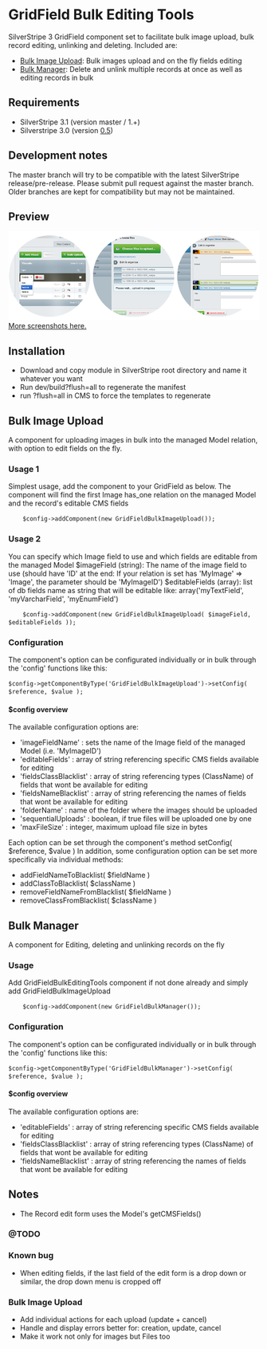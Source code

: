 GridField Bulk Editing Tools
============================
SilverStripe 3 GridField component set to facilitate bulk image upload, bulk record editing, unlinking and deleting.
Included are:
* [Bulk Image Upload](#bulk-image-upload): Bulk images upload and on the fly fields editing
* [Bulk Manager](#bulk-manager): Delete and unlink multiple records at once as well as editing records in bulk

## Requirements
* SilverStripe 3.1 (version master / 1.+)
* Silverstripe 3.0 (version [0.5](https://github.com/colymba/GridFieldBulkEditingTools/tree/0.5))

## Development notes
The master branch will try to be compatible with the latest SilverStripe release/pre-release. Please submit pull request against the master branch. Older branches are kept for compatibility but may not be maintained.

## Preview
![preview](screenshots/preview.png)
[More screenshots here.](screenshots)

## Installation
* Download and copy module in SilverStripe root directory and name it whatever you want
* Run dev/build?flush=all to regenerate the manifest
* run ?flush=all in CMS to force the templates to regenerate

## Bulk Image Upload
A component for uploading images in bulk into the managed Model relation, with option to edit fields on the fly.

### Usage 1
Simplest usage, add the component to your GridField as below. The component will find the first Image has_one relation on the managed Model and the record's editable CMS fields
		
		$config->addComponent(new GridFieldBulkImageUpload());

### Usage 2
You can specify which Image field to use and which fields are editable from the managed Model
$imageField (string): The name of the image field to use (should have 'ID' at the end: If your relation is set has 'MyImage' => 'Image', the parameter should be 'MyImageID')
$editableFields (array): list of db fields name as string that will be editable like: array('myTextField', 'myVarcharField', 'myEnumField')
		
		$config->addComponent(new GridFieldBulkImageUpload( $imageField, $editableFields ));

### Configuration
The component's option can be configurated individually or in bulk through the 'config' functions like this:

    $config->getComponentByType('GridFieldBulkImageUpload')->setConfig( $reference, $value );
		
#### $config overview
The available configuration options are:
* 'imageFieldName' : sets the name of the Image field of the managed Model (i.e. 'MyImageID')
* 'editableFields' : array of string referencing specific CMS fields available for editing
* 'fieldsClassBlacklist' : array of string referencing types (ClassName) of fields that wont be available for editing
* 'fieldsNameBlacklist' : array of string referencing the names of fields that wont be available for editing
* 'folderName' : name of the folder where the images should be uploaded
* 'sequentialUploads' : boolean, if true files will be uploaded one by one
* 'maxFileSize' : integer, maximum upload file size in bytes 

Each option can be set through the component's method setConfig( $reference, $value )
In addition, some configuration option can be set more specifically via individual methods:
* addFieldNameToBlacklist( $fieldName )
* addClassToBlacklist( $className )
* removeFieldNameFromBlacklist( $fieldName )
* removeClassFromBlacklist( $className )

## Bulk Manager
A component for Editing, deleting and unlinking records on the fly

### Usage
Add GridFieldBulkEditingTools component if not done already and simply add GridFieldBulkImageUpload
		
		$config->addComponent(new GridFieldBulkManager());
		
### Configuration
The component's option can be configurated individually or in bulk through the 'config' functions like this:

    $config->getComponentByType('GridFieldBulkManager')->setConfig( $reference, $value );
		
#### $config overview
The available configuration options are:
* 'editableFields' : array of string referencing specific CMS fields available for editing
* 'fieldsClassBlacklist' : array of string referencing types (ClassName) of fields that wont be available for editing
* 'fieldsNameBlacklist' : array of string referencing the names of fields that wont be available for editing

## Notes
* The Record edit form uses the Model's getCMSFields()

### @TODO

### Known bug
* When editing fields, if the last field of the edit form is a drop down or similar, the drop down menu is cropped off

### Bulk Image Upload
* Add individual actions for each upload (update + cancel)
* Handle and display errors better for: creation, update, cancel
* Make it work not only for images but Files too
